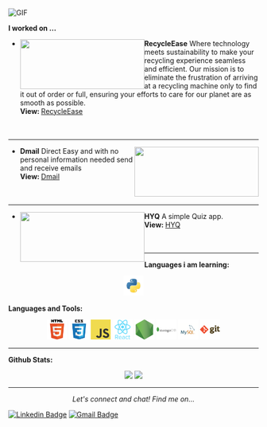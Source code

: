
<img align="center" alt="GIF" src="https://github.com/abhisheknaiidu/abhisheknaiidu/blob/master/code.gif?raw=true" width="100%" height="380" />

 

**I worked on ...**

- <div>
    <img width="250" height="100" align='left' src="https://ajassem.sirv.com/recycleease.png" >
    <strong>RecycleEase</strong> Where technology meets sustainability to make your recycling experience seamless and efficient. Our mission is to eliminate the frustration of arriving at a recycling machine only to find it out of order or full, ensuring your efforts to care for our planet are as smooth as possible.
    <br />
    <strong>View: </strong> <a href="https://c46groupa.hackyourfuture.tech/" >RecycleEase</a> 
    <br /> 
    <br /> 
    <br/>
  </div>
***
- <div>
     <img width="250" height="100" align='right' src="https://ajassem.sirv.com/dmail.png" >
     <strong>Dmail</strong> Direct Easy and with no personal information needed send and receive emails
     <br />
     <strong>View: </strong> <a href="https://dmail.ahmads.dev/" >Dmail</a> 
     <br/>
     <br/>
     <br/>
   </div>
***
- <div>
    <img width="250" height="100" align='left' src="https://ajassem.sirv.com/hyq-CZ2GNANM.png" >
    <strong>HYQ</strong> A simple Quiz app.
    <br />
    <strong>View: </strong> <a href="https://ajasem.github.io/HYQ.github.io/HYF-BrowserProject/" >HYQ</a> 
    <br /> 
    <br /> 
    <br/>
  </div>

  ***
  
**Languages i am learning:**
<p align='center'>
<div align="center">
  <code><img height="40" src="https://raw.githubusercontent.com/github/explore/80688e429a7d4ef2fca1e82350fe8e3517d3494d/topics/python/python.png"></code>
  </div>
  </p>

**Languages and Tools:**

<p align="center">

  <div align="center">
  
  <code><img height="40" src="https://raw.githubusercontent.com/github/explore/80688e429a7d4ef2fca1e82350fe8e3517d3494d/topics/html/html.png"></code> <code><img height="40" src="https://raw.githubusercontent.com/github/explore/80688e429a7d4ef2fca1e82350fe8e3517d3494d/topics/css/css.png"></code>  <code><img height="40" src="https://raw.githubusercontent.com/github/explore/80688e429a7d4ef2fca1e82350fe8e3517d3494d/topics/javascript/javascript.png"></code> <code><img height="40" src="https://raw.githubusercontent.com/devicons/devicon/master/icons/react/react-original-wordmark.svg"></code> <code><img height="40" src="https://raw.githubusercontent.com/github/explore/80688e429a7d4ef2fca1e82350fe8e3517d3494d/topics/nodejs/nodejs.png"></code> <code><img height="40" src="https://raw.githubusercontent.com/github/explore/80688e429a7d4ef2fca1e82350fe8e3517d3494d/topics/mongodb/mongodb.png"></code> <code><img height="40" src="https://raw.githubusercontent.com/github/explore/80688e429a7d4ef2fca1e82350fe8e3517d3494d/topics/mysql/mysql.png"></code> <code><img height="40" src="https://raw.githubusercontent.com/github/explore/80688e429a7d4ef2fca1e82350fe8e3517d3494d/topics/git/git.png"></code> 

  </div>
  </p>

---

**Github Stats:**

<p align="center">
  
  <img src="https://github-readme-stats.vercel.app/api?username=AJasem&hide=stars&show_icons=true&theme=dracula&line_height=32&count_private=true">
  <img src="https://github-readme-stats.vercel.app/api/top-langs/?username=AJasem&count_private=true&theme=dracula">

</p>

---

<p align="center">
  <i>Let's connect and chat! Find me on...</i>
  
   [![Linkedin Badge](https://img.shields.io/badge/-Linkedin-blue?style=flat-square&logo=Linkedin&logoColor=white&link=https://www.linkedin.com/in/ahmad-jasem-6996aa306/)](https://www.linkedin.com/in/ahmad-jasem-6996aa306/) 
   [![Gmail Badge](https://img.shields.io/badge/-Gmail-c14438?style=flat-square&logo=Gmail&logoColor=white&link=mailto:ajasse.ahmad@gmail.com)](mailto:ajassem.ahmad@gmail.com)





